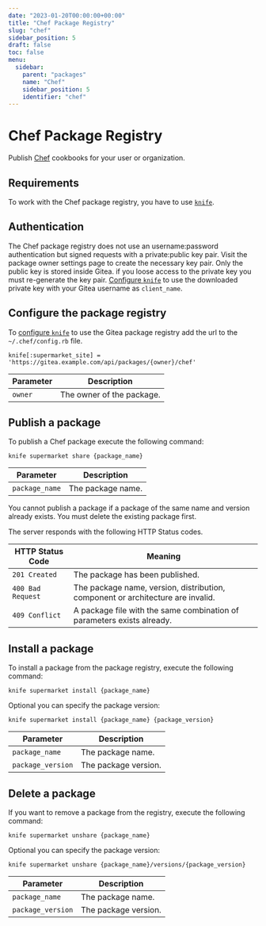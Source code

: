 ```yaml
---
date: "2023-01-20T00:00:00+00:00"
title: "Chef Package Registry"
slug: "chef"
sidebar_position: 5
draft: false
toc: false
menu:
  sidebar:
    parent: "packages"
    name: "Chef"
    sidebar_position: 5
    identifier: "chef"
---
```


# Chef Package Registry

Publish [Chef](https://chef.io/) cookbooks for your user or organization.

## Requirements

To work with the Chef package registry, you have to use [`knife`](https://docs.chef.io/workstation/knife/).

## Authentication

The Chef package registry does not use an username:password authentication but signed requests with a private:public key pair.
Visit the package owner settings page to create the necessary key pair.
Only the public key is stored inside Gitea. if you loose access to the private key you must re-generate the key pair.
[Configure `knife`](https://docs.chef.io/workstation/knife_setup/) to use the downloaded private key with your Gitea username as `client_name`.

## Configure the package registry

To [configure `knife`](https://docs.chef.io/workstation/knife_setup/) to use the Gitea package registry add the url to the `~/.chef/config.rb` file.

```
knife[:supermarket_site] = 'https://gitea.example.com/api/packages/{owner}/chef'
```

| Parameter | Description |
| --------- | ----------- |
| `owner`   | The owner of the package. |

## Publish a package

To publish a Chef package execute the following command:

```shell
knife supermarket share {package_name}
```

| Parameter      | Description |
| -------------- | ----------- |
| `package_name` | The package name. |

You cannot publish a package if a package of the same name and version already exists. You must delete the existing package first.

The server responds with the following HTTP Status codes.

| HTTP Status Code  | Meaning |
| ----------------- | ------- |
| `201 Created`     | The package has been published. |
| `400 Bad Request` | The package name, version, distribution, component or architecture are invalid. |
| `409 Conflict`    | A package file with the same combination of parameters exists already. |

## Install a package

To install a package from the package registry, execute the following command:

```shell
knife supermarket install {package_name}
```

Optional you can specify the package version:

```shell
knife supermarket install {package_name} {package_version}
```

| Parameter         | Description |
| ----------------- | ----------- |
| `package_name`    | The package name. |
| `package_version` | The package version. |

## Delete a package

If you want to remove a package from the registry, execute the following command:

```shell
knife supermarket unshare {package_name}
```

Optional you can specify the package version:

```shell
knife supermarket unshare {package_name}/versions/{package_version}
```

| Parameter         | Description |
| ----------------- | ----------- |
| `package_name`    | The package name. |
| `package_version` | The package version. |
